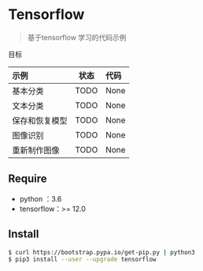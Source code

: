 # Tensorflow
> 基于tensorflow 学习的代码示例


目标

| 示例 | 状态| 代码|
| :- | :-: | :- | 
| 基本分类 | TODO| None |
| 文本分类 | TODO | None | 
| 保存和恢复模型 | TODO | None |
| 图像识别 | TODO | None | 
| 重新制作图像 | TODO | None | 

## Require
* python    ：3.6
* tensorflow：>= 12.0

## Install
```bash
$ curl https://bootstrap.pypa.io/get-pip.py | python3
$ pip3 install --user --upgrade tensorflow
```

